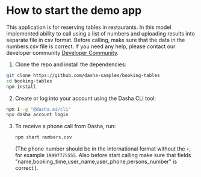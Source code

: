 
# How to start the demo app

This application is for reserving tables in restaurants. In this model implemented ability to call using a list of numbers  and uploading results into separate file in csv format. Before calling, make sure that the data in the numbers.csv file is correct. If you need any help, please contact our developer community
[Developer Community](http://community.dasha.ai).

1. Clone the repo and install the dependencies:
```sh
git clone https://github.com/dasha-samples/booking-tables
cd booking-tables
npm install
```

2. Create or log into your account using the Dasha CLI tool:

```sh
npm i -g "@dasha.ai/cli"
npx dasha account login
```

3. To receive a phone call from Dasha, run:
    
    ```sh
    npm start numbers.csv
    ```
     (The phone number should be in the international format without the  `+`, for example `19997775555`. Also before start calling make sure that fields "name,booking_time,user_name,user_phone,persons_number" is correct.).



